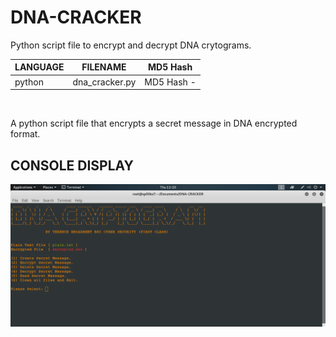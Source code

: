 # DNA-CRACKER
Python script file to encrypt and decrypt DNA crytograms.

| LANGUAGE | FILENAME | MD5 Hash |
|------    |------    | -------  |
| python | dna_cracker.py | MD5 Hash -  |

<br />

A python script file that encrypts a secret message in DNA encrypted format.

## CONSOLE DISPLAY
![Screenshot](picture1.png)

